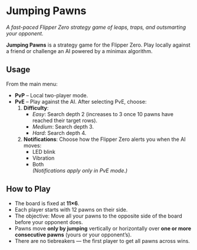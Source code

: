 # Jumping Pawns  

*A fast-paced Flipper Zero strategy game of leaps, traps, and outsmarting your opponent.*  

**Jumping Pawns** is a strategy game for the Flipper Zero. Play locally against a friend or challenge an AI powered by a minimax algorithm.  

## Usage  
From the main menu:  
- **PvP** – Local two-player mode.  
- **PvE** – Play against the AI. After selecting PvE, choose:  
  1. **Difficulty**:  
     - *Easy*: Search depth 2 (increases to 3 once 10 pawns have reached their target rows).  
     - *Medium*: Search depth 3.  
     - *Hard*: Search depth 4.  
  2. **Notifications**: Choose how the Flipper Zero alerts you when the AI moves:  
     - LED blink  
     - Vibration  
     - Both  
     *(Notifications apply only in PvE mode.)*  

## How to Play  
- The board is fixed at **11×6**.  
- Each player starts with 12 pawns on their side.  
- The objective: Move all your pawns to the opposite side of the board before your opponent does.  
- Pawns move **only by jumping** vertically or horizontally over **one or more consecutive pawns** (yours or your opponent’s).  
- There are no tiebreakers — the first player to get all pawns across wins.  
